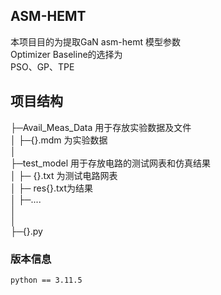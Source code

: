 ## ASM-HEMT
本项目目的为提取GaN asm-hemt 模型参数 <br>
Optimizer Baseline的选择为 <br>
PSO、GP、TPE

## 项目结构

├─Avail_Meas_Data 用于存放实验数据及文件<br/>
│    ├─{}.mdm 为实验数据<br/>
│<br/>
├─test_model 用于存放电路的测试网表和仿真结果<br/>
│    ├─ {}.txt 为测试电路网表<br/>
│    ├─ res{}.txt为结果<br/>
│    ├─....<br/>
│<br/>
│<br/>
├─{}.py

### 版本信息
`python == 3.11.5`